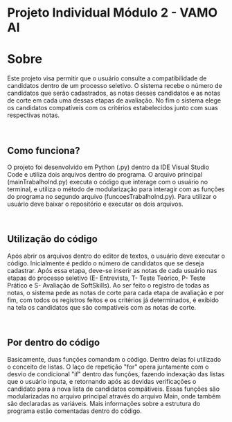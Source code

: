 <h1 align "center">
 Projeto Individual Módulo 2 - VAMO AI 
</h1>
<h1>

# Sobre 

Este projeto visa permitir que o usuário consulte a compatibilidade de candidatos dentro de um processo seletivo. O sistema recebe o número de candidatos que serão cadastrados, as notas desses candidatos e as notas de corte em cada uma dessas etapas de avaliação. No fim o sistema elege os candidatos compatíveis com os critérios estabelecidos junto com suas respectivas notas. 

&nbsp;

## Como funciona? 

O projeto foi desenvolvido em Python (.py) dentro da IDE Visual Studio Code  e utiliza dois arquivos dentro do programa. O arquivo principal (mainTrabalhoInd.py) executa o código que interage com o usuário no terminal, e utiliza o método de  modularização para interagir com as funções do programa no segundo arquivo (funcoesTrabalhoInd.py). Para utilizar o usuário deve baixar o repositório e executar os dois arquivos.

&nbsp;

## Utilização do código

Após abrir os arquivos dentro do editor de textos, o usuário deve executar o código. Inicialmente é pedido o número de candidatos que se deseja cadastrar. Após essa etapa, deve-se inserir as notas de cada usuário nas etapas do processo seletivo (E- Entrevista, T- Teste Teórico, P- Teste Prático e S- Avaliação de SoftSkills). Ao ser feito o registro de todas as notas, o sistema pede as notas de corte para cada etapa de avaliação e por fim, com todos os registros feitos e os critérios já determinados, é exibido na tela os candidatos que são compatíveis com as notas de corte. 

&nbsp;

## Por dentro do código

Basicamente, duas funções comandam o código. Dentro delas foi utilizado o conceito de listas. O laço de repetição "for" opera juntamente com o desvio de condicional "if" dentro das funções, fazendo indexação das listas que o usuário inputa, e retornando após as devidas verificações o candidato para a nova lista de candidatos compátiveis. Essas funções são modularizadas no arquivo principal através do arquivo Main, onde também são declaradas as variáveis. Mais informações sobre a estrutura do programa estão comentadas dentro do código.